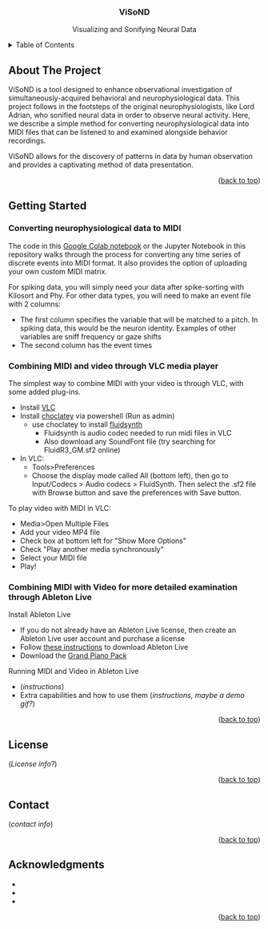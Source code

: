 <h3 align="center">ViSoND</h3>

  <p align="center">
    Visualizing and Sonifying Neural Data

<!-- TABLE OF CONTENTS -->
<details>
  <summary>Table of Contents</summary>
  <ol>
    <li>
      <a href="#about-the-project">About The Project</a>
      <ul>
    </li>
   <li>
      <a href="#getting-started">Getting Started</a>
      <ul>
        <li><a href="#Converting neurophysiological data to MIDI">Converting neurophysiological data to MIDI</a></li>
        <li><a href="#Combining MIDI and video through VLC media player">Combining MIDI and video through VLC media player</a></li>
        <li><a href="#Combining MIDI with Video for more detailed examination through Ableton Live">Combining MIDI with Video for more detailed examination through Ableton Live (currently only functional for MacOS)</a></li>
      </ul>
    </li>
    <li><a href="#license">License</a></li>
    <li><a href="#contact">Contact</a></li>
    <li><a href="#acknowledgments">Acknowledgments</a></li>
  </ol>
</details>



<!-- ABOUT THE PROJECT -->
## About The Project

ViSoND is a tool designed to enhance observational investigation of simultaneously-acquired behavioral and neurophysiological data. This project follows in the footsteps of the original neurophysiologists, like Lord Adrian, who sonified neural data in order to observe neural activity. Here, we describe a simple method for converting neurophysiological data into MIDI files that can be listened to and examined alongside behavior recordings.

ViSoND allows for the discovery of patterns in data by human observation and provides a captivating method of data presentation.

<p align="right">(<a href="#readme-top">back to top</a>)</p>


<!-- GETTING STARTED -->
## Getting Started

### Converting neurophysiological data to MIDI
The code in this [Google Colab notebook](https://colab.research.google.com/drive/1aRuu_-V5MDcN1ZE3Fvf4ls56Yp8eTmqK#scrollTo=gjTvZxUfF992) or the Jupyter Notebook in this repository walks through the process for converting any time series of discrete events into MIDI format. It also provides the option of uploading your own custom MIDI matrix.

For spiking data, you will simply need your data after spike-sorting with Kilosort and Phy.
For other data types, you will need to make an event file with 2 columns:
  * The first column specifies the variable that will be matched to a pitch. In spiking data, this would be the neuron identity. Examples of other variables are sniff frequency or gaze shifts
  * The second column has the event times

### Combining MIDI and video through VLC media player
The simplest way to combine MIDI with your video is through VLC, with some added plug-ins.
  * Install [VLC](https://www.videolan.org/)
  * Install [choclatey](https://chocolatey.org/install) via powershell (Run as admin)
    * use choclatey to install [fluidsynth](https://github.com/FluidSynth/fluidsynth/wiki/Download)
      * Fluidsynth is audio codec needed to run midi files in VLC
      * Also download any SoundFont file (try searching for FluidR3_GM.sf2 online)
  * In VLC:
    * Tools>Preferences
    * Choose the display mode called All (bottom left), then go to Input/Codecs > Audio codecs > FluidSynth. Then select the .sf2 file with Browse button and save the preferences with Save button.

To play video with MIDI in VLC:
* Media>Open Multiple Files
* Add your video MP4 file
* Check box at bottom left for "Show More Options"
* Check "Play another media synchronously"
* Select your MIDI file
* Play!

### Combining MIDI with Video for more detailed examination through Ableton Live 
Install Ableton Live
* If you do not already have an Ableton Live license, then create an Ableton Live user account and purchase a license
* Follow [these instructions](https://help.ableton.com/hc/en-us/articles/209773565-Installing-Ableton-Live) to download Ableton Live
* Download the [Grand Piano Pack](https://www.ableton.com/en/packs/grand-piano/)

Running MIDI and Video in Ableton Live
* (*instructions*)
* Extra capabilities and how to use them (*instructions, maybe a demo gif?*)

<p align="right">(<a href="#readme-top">back to top</a>)</p>

<!-- LICENSE -->
## License

(*License info?*)

<p align="right">(<a href="#readme-top">back to top</a>)</p>



<!-- CONTACT -->
## Contact

(*contact info*)

<p align="right">(<a href="#readme-top">back to top</a>)</p>



<!-- ACKNOWLEDGMENTS -->
## Acknowledgments

* []()
* []()
* []()

<p align="right">(<a href="#readme-top">back to top</a>)</p>
